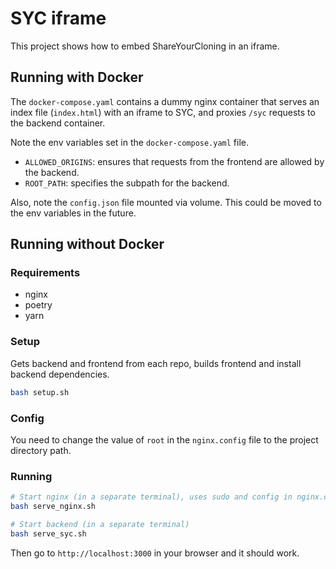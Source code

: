 # SYC iframe

This project shows how to embed ShareYourCloning in an iframe.

## Running with Docker

The `docker-compose.yaml` contains a dummy nginx container that serves an index file (`index.html`) with an iframe to SYC, and proxies `/syc` requests to the backend container.

Note the env variables set in the `docker-compose.yaml` file.

- `ALLOWED_ORIGINS`: ensures that requests from the frontend are allowed by the backend.
- `ROOT_PATH`: specifies the subpath for the backend.

Also, note the `config.json` file mounted via volume. This could be moved to the env variables in the future.

## Running without Docker

### Requirements

- nginx
- poetry
- yarn

### Setup

Gets backend and frontend from each repo, builds frontend and install backend dependencies.

```bash
bash setup.sh
```

### Config

You need to change the value of `root` in the `nginx.config` file to the project directory path.

### Running

```bash
# Start nginx (in a separate terminal), uses sudo and config in nginx.config
bash serve_nginx.sh

# Start backend (in a separate terminal)
bash serve_syc.sh
```

Then go to `http://localhost:3000` in your browser and it should work.